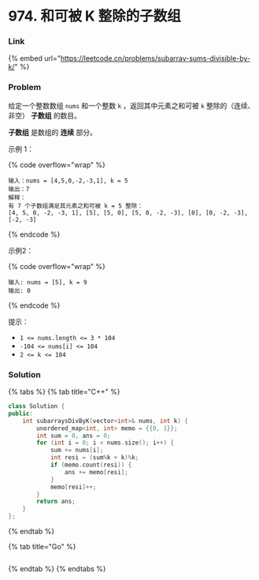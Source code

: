 # 974. 和可被 K 整除的子数组

### Link

{% embed url="https://leetcode.cn/problems/subarray-sums-divisible-by-k/" %}

### Problem

给定一个整数数组 `nums` 和一个整数 `k` ，返回其中元素之和可被 `k` 整除的（连续、非空） **子数组** 的数目。

**子数组** 是数组的 **连续** 部分。

示例 1：

{% code overflow="wrap" %}
```
输入：nums = [4,5,0,-2,-3,1], k = 5
输出：7
解释：
有 7 个子数组满足其元素之和可被 k = 5 整除：
[4, 5, 0, -2, -3, 1], [5], [5, 0], [5, 0, -2, -3], [0], [0, -2, -3], [-2, -3]
```
{% endcode %}

示例2：

{% code overflow="wrap" %}
```
输入: nums = [5], k = 9
输出: 0
```
{% endcode %}

提示：

* `1 <= nums.length <= 3 * 104`
* `-104 <= nums[i] <= 104`
* `2 <= k <= 104`

### Solution

{% tabs %}
{% tab title="C++" %}
```cpp
class Solution {
public:
    int subarraysDivByK(vector<int>& nums, int k) {
        unordered_map<int, int> memo = {{0, 1}};
        int sum = 0, ans = 0;
        for (int i = 0; i < nums.size(); i++) {
            sum += nums[i];
            int resi = (sum%k + k)%k;
            if (memo.count(resi)) {
                ans += memo[resi];
            }
            memo[resi]++;
        }
        return ans;
    }
};
```
{% endtab %}

{% tab title="Go" %}
```go
```
{% endtab %}
{% endtabs %}
